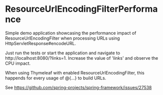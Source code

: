 # ResourceUrlEncodingFilterPerformance

Simple demo application showcasing the performance impact of ResourceUrlEncodingFilter when processing URLs using HttpServletResponse#encodeURL.

Just run the tests or start the application and navigate to http://localhost:8080/?links=1. Increase the value of 'links' and observe the CPU impact.

When using Thymeleaf with enabled ResourceUrlEncodingFilter, this happends for every usage of @{...} to build URLs.

See https://github.com/spring-projects/spring-framework/issues/27538
